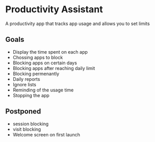 # Productivity Assistant
A productivity app that tracks app usage and allows you to set limits

## Goals
- Display the time spent on each app
- Chossing apps to block
- Blocking apps on certain days
- Blocking apps after reaching daily limit
- Blocking permenantly
- Daily reports
- Ignore lists
- Reminding of the usage time
- Stopping the app

## Postponed
- session blocking
- visit blocking
- Welcome screen on first launch
